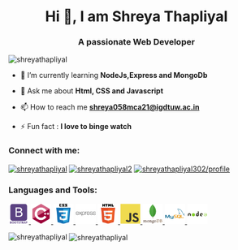 <h1 align="center">Hi 👋, I am Shreya Thapliyal</h1>
<h3 align="center">A passionate Web Developer</h3>

<p align="left"> <img src="https://komarev.com/ghpvc/?username=shreyathapliyal&label=Profile%20views&color=0e75b6&style=flat" alt="shreyathapliyal" /> </p>

- 🌱 I’m currently learning **NodeJs,Express and MongoDb**

- 💬 Ask me about **Html, CSS and Javascript**

- 📫 How to reach me **shreya058mca21@igdtuw.ac.in**

- ⚡ Fun fact : **I love to binge watch**

<h3 align="left">Connect with me:</h3>
<p align="left">
<a href="https://linkedin.com/in/shreyathapliyal" target="blank"><img align="center" src="https://raw.githubusercontent.com/rahuldkjain/github-profile-readme-generator/master/src/images/icons/Social/linked-in-alt.svg" alt="shreyathapliyal" height="30" width="40" /></a>
<a href="https://www.hackerrank.com/shreyathapliyal2" target="blank"><img align="center" src="https://raw.githubusercontent.com/rahuldkjain/github-profile-readme-generator/master/src/images/icons/Social/hackerrank.svg" alt="shreyathapliyal2" height="30" width="40" /></a>
<a href="https://auth.geeksforgeeks.org/user/shreyathapliyal302/profile" target="blank"><img align="center" src="https://raw.githubusercontent.com/rahuldkjain/github-profile-readme-generator/master/src/images/icons/Social/geeks-for-geeks.svg" alt="shreyathapliyal302/profile" height="30" width="40" /></a>
</p>

<h3 align="left">Languages and Tools:</h3>
<p align="left"> <a href="https://getbootstrap.com" target="_blank" rel="noreferrer"> <img src="https://raw.githubusercontent.com/devicons/devicon/master/icons/bootstrap/bootstrap-plain-wordmark.svg" alt="bootstrap" width="40" height="40"/> </a> <a href="https://www.w3schools.com/cpp/" target="_blank" rel="noreferrer"> <img src="https://raw.githubusercontent.com/devicons/devicon/master/icons/cplusplus/cplusplus-original.svg" alt="cplusplus" width="40" height="40"/> </a> <a href="https://www.w3schools.com/css/" target="_blank" rel="noreferrer"> <img src="https://raw.githubusercontent.com/devicons/devicon/master/icons/css3/css3-original-wordmark.svg" alt="css3" width="40" height="40"/> </a> <a href="https://expressjs.com" target="_blank" rel="noreferrer"> <img src="https://raw.githubusercontent.com/devicons/devicon/master/icons/express/express-original-wordmark.svg" alt="express" width="40" height="40"/> </a> <a href="https://www.w3.org/html/" target="_blank" rel="noreferrer"> <img src="https://raw.githubusercontent.com/devicons/devicon/master/icons/html5/html5-original-wordmark.svg" alt="html5" width="40" height="40"/> </a> <a href="https://developer.mozilla.org/en-US/docs/Web/JavaScript" target="_blank" rel="noreferrer"> <img src="https://raw.githubusercontent.com/devicons/devicon/master/icons/javascript/javascript-original.svg" alt="javascript" width="40" height="40"/> </a> <a href="https://www.mongodb.com/" target="_blank" rel="noreferrer"> <img src="https://raw.githubusercontent.com/devicons/devicon/master/icons/mongodb/mongodb-original-wordmark.svg" alt="mongodb" width="40" height="40"/> </a> <a href="https://www.mysql.com/" target="_blank" rel="noreferrer"> <img src="https://raw.githubusercontent.com/devicons/devicon/master/icons/mysql/mysql-original-wordmark.svg" alt="mysql" width="40" height="40"/> </a> <a href="https://nodejs.org" target="_blank" rel="noreferrer"> <img src="https://raw.githubusercontent.com/devicons/devicon/master/icons/nodejs/nodejs-original-wordmark.svg" alt="nodejs" width="40" height="40"/> </a> </p>

<p><img align="left" src="https://github-readme-stats.vercel.app/api/top-langs?username=shreyathapliyal&show_icons=true&locale=en&layout=compact" alt="shreyathapliyal" /></p>

<p>&nbsp;<img align="center" src="https://github-readme-stats.vercel.app/api?username=shreyathapliyal&show_icons=true&locale=en" alt="shreyathapliyal" /></p>
